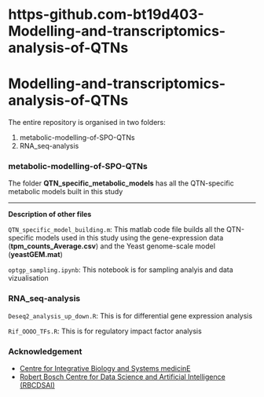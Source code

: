 # https-github.com-bt19d403-Modelling-and-transcriptomics-analysis-of-QTNs

# Modelling-and-transcriptomics-analysis-of-QTNs
The entire repository is organised in two folders:
1) metabolic-modelling-of-SPO-QTNs
2) RNA_seq-analysis

### metabolic-modelling-of-SPO-QTNs
The folder **QTN_specific_metabolic_models** has all the QTN-specific metabolic models built in this study
__________________________________________________________________________

**Description of other files**

```QTN_specific_model_building.m```: This matlab code file builds all the QTN-specific models used in this study using the gene-expression data (**tpm_counts_Average.csv**) and the Yeast genome-scale model (**yeastGEM.mat**)

```optgp_sampling.ipynb```: This notebook is for sampling analyis and data vizualisation

### RNA_seq-analysis
```Deseq2_analysis_up_down.R```: This is for differential gene expression analysis

```Rif_OOOO_TFs.R```: This is for regulatory impact factor analysis

### Acknowledgement
* [Centre for Integrative Biology and Systems medicinE](https://ibse.iitm.ac.in/)
* [Robert Bosch Centre for Data Science and Artificial Intelligence (RBCDSAI)](https://rbcdsai.iitm.ac.in/)
